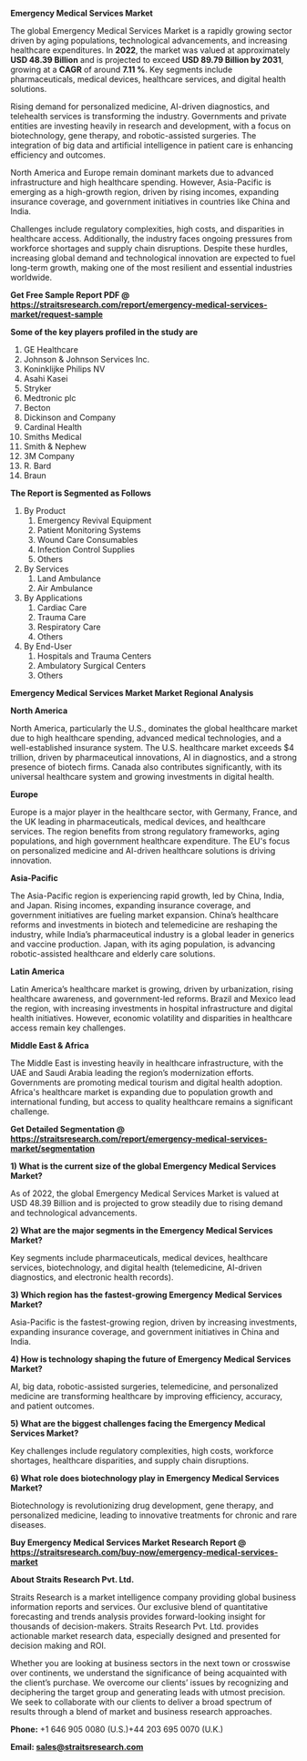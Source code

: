 <p><strong>Emergency Medical Services Market</strong></p>
<p>The global Emergency Medical Services Market is a rapidly growing sector driven by aging populations, technological advancements, and increasing healthcare expenditures. In <strong>2022</strong>, the market was valued at approximately <strong>USD 48.39 Billion</strong> and is projected to exceed <strong>USD 89.79 Billion</strong><strong> by 2031</strong>, growing at a <strong>CAGR</strong> of around <strong>7.11 %</strong>. Key segments include pharmaceuticals, medical devices, healthcare services, and digital health solutions.</p>
<p>Rising demand for personalized medicine, AI-driven diagnostics, and telehealth services is transforming the industry. Governments and private entities are investing heavily in research and development, with a focus on biotechnology, gene therapy, and robotic-assisted surgeries. The integration of big data and artificial intelligence in patient care is enhancing efficiency and outcomes.</p>
<p>North America and Europe remain dominant markets due to advanced infrastructure and high healthcare spending. However, Asia-Pacific is emerging as a high-growth region, driven by rising incomes, expanding insurance coverage, and government initiatives in countries like China and India.</p>
<p>Challenges include regulatory complexities, high costs, and disparities in healthcare access. Additionally, the industry faces ongoing pressures from workforce shortages and supply chain disruptions. Despite these hurdles, increasing global demand and technological innovation are expected to fuel long-term growth, making one of the most resilient and essential industries worldwide.</p>
<p><strong>Get Free Sample Report PDF @ <a href=https://straitsresearch.com/report/emergency-medical-services-market/request-sample>https://straitsresearch.com/report/emergency-medical-services-market/request-sample</a></strong></p>
<div><strong>Some of the key players profiled in the study are</strong></div>
<p><ol>
<li>GE Healthcare</li>
<li>Johnson &amp; Johnson Services Inc.</li>
<li>Koninklijke Philips NV</li>
<li>Asahi Kasei</li>
<li>Stryker</li>
<li>Medtronic plc</li>
<li>Becton</li>
<li>Dickinson and Company</li>
<li>Cardinal Health</li>
<li>Smiths Medical</li>
<li>Smith &amp; Nephew</li>
<li>3M Company</li>
<li>R. Bard</li>
<li>Braun</li>
</ol></p>
<p><strong>The Report is Segmented as Follows</strong></p>
<p><ol>
<li>By Product
<ol>
<li>Emergency Revival Equipment</li>
<li>Patient Monitoring Systems</li>
<li>Wound Care Consumables</li>
<li>Infection Control Supplies</li>
<li>Others</li>
</ol>
</li>
<li>By Services
<ol>
<li>Land Ambulance</li>
<li>Air Ambulance</li>
</ol>
</li>
<li>By Applications
<ol>
<li>Cardiac Care</li>
<li>Trauma Care</li>
<li>Respiratory Care</li>
<li>Others</li>
</ol>
</li>
<li>By End-User
<ol>
<li>Hospitals and Trauma Centers</li>
<li>Ambulatory Surgical Centers</li>
<li>Others</li>
</ol>
</li>
</ol></p>
<p><strong>Emergency Medical Services Market Market Regional Analysis</strong></p>
<p><strong>North America</strong></p>
<p>North America, particularly the U.S., dominates the global healthcare market due to high healthcare spending, advanced medical technologies, and a well-established insurance system. The U.S. healthcare market exceeds $4 trillion, driven by pharmaceutical innovations, AI in diagnostics, and a strong presence of biotech firms. Canada also contributes significantly, with its universal healthcare system and growing investments in digital health.</p>
<p><strong>Europe</strong></p>
<p>Europe is a major player in the healthcare sector, with Germany, France, and the UK leading in pharmaceuticals, medical devices, and healthcare services. The region benefits from strong regulatory frameworks, aging populations, and high government healthcare expenditure. The EU's focus on personalized medicine and AI-driven healthcare solutions is driving innovation.</p>
<p><strong>Asia-Pacific</strong></p>
<p>The Asia-Pacific region is experiencing rapid growth, led by China, India, and Japan. Rising incomes, expanding insurance coverage, and government initiatives are fueling market expansion. China&rsquo;s healthcare reforms and investments in biotech and telemedicine are reshaping the industry, while India&rsquo;s pharmaceutical industry is a global leader in generics and vaccine production. Japan, with its aging population, is advancing robotic-assisted healthcare and elderly care solutions.</p>
<p><strong>Latin America</strong></p>
<p>Latin America&rsquo;s healthcare market is growing, driven by urbanization, rising healthcare awareness, and government-led reforms. Brazil and Mexico lead the region, with increasing investments in hospital infrastructure and digital health initiatives. However, economic volatility and disparities in healthcare access remain key challenges.</p>
<p><strong>Middle East &amp; Africa</strong></p>
<p>The Middle East is investing heavily in healthcare infrastructure, with the UAE and Saudi Arabia leading the region&rsquo;s modernization efforts. Governments are promoting medical tourism and digital health adoption. Africa's healthcare market is expanding due to population growth and international funding, but access to quality healthcare remains a significant challenge.</p>
<p><strong>Get Detailed Segmentation @ <a href=https://straitsresearch.com/report/emergency-medical-services-market/segmentation>https://straitsresearch.com/report/emergency-medical-services-market/segmentation</a></strong></p>
<p><strong>1) What is the current size of the global Emergency Medical Services Market?</strong></p>
<p>As of 2022, the global Emergency Medical Services Market is valued at USD 48.39 Billion and is projected to grow steadily due to rising demand and technological advancements.</p>
<p><strong>2) What are the major segments in the Emergency Medical Services Market?</strong></p>
<p>Key segments include pharmaceuticals, medical devices, healthcare services, biotechnology, and digital health (telemedicine, AI-driven diagnostics, and electronic health records).</p>
<p><strong>3) Which region has the fastest-growing Emergency Medical Services Market?</strong></p>
<p>Asia-Pacific is the fastest-growing region, driven by increasing investments, expanding insurance coverage, and government initiatives in China and India.</p>
<p><strong>4) How is technology shaping the future of Emergency Medical Services Market?</strong></p>
<p>AI, big data, robotic-assisted surgeries, telemedicine, and personalized medicine are transforming healthcare by improving efficiency, accuracy, and patient outcomes.</p>
<p><strong>5) What are the biggest challenges facing the Emergency Medical Services Market?</strong></p>
<p>Key challenges include regulatory complexities, high costs, workforce shortages, healthcare disparities, and supply chain disruptions.</p>
<p><strong>6) What role does biotechnology play in Emergency Medical Services Market?</strong></p>
<p>Biotechnology is revolutionizing drug development, gene therapy, and personalized medicine, leading to innovative treatments for chronic and rare diseases.</p>
<p><strong>Buy Emergency Medical Services Market Research Report @ <a href=https://straitsresearch.com/buy-now/emergency-medical-services-market>https://straitsresearch.com/buy-now/emergency-medical-services-market</a></strong></p>
<p><strong>About Straits Research Pvt. Ltd.</strong></p>
<p>Straits Research is a market intelligence company providing global business information reports and services. Our exclusive blend of quantitative forecasting and trends analysis provides forward-looking insight for thousands of decision-makers. Straits Research Pvt. Ltd. provides actionable market research data, especially designed and presented for decision making and ROI.</p>
<p>Whether you are looking at business sectors in the next town or crosswise over continents, we understand the significance of being acquainted with the client&rsquo;s purchase. We overcome our clients&rsquo; issues by recognizing and deciphering the target group and generating leads with utmost precision. We seek to collaborate with our clients to deliver a broad spectrum of results through a blend of market and business research approaches.</p>
<p><strong><strong>Phone:</strong></strong> +1 646 905 0080 (U.S.)+44 203 695 0070 (U.K.)</p>
<p><strong><strong>Email: </strong></strong><a href=mailto:sales@straitsresearch.com><strong><u><strong>sales@straitsresearch.com</strong></u></strong></a></p>
